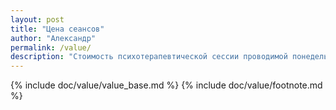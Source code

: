 ```yaml
---
layout: post
title: "Цена сеансов"
author: "Александр"
permalink: /value/
description: "Стоимость психотерапевтической сессии проводимой понедельника по субботу время московское"
---
```


{% include doc/value/value_base.md %}
{% include doc/value/footnote.md %}
